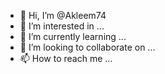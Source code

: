 - 👋 Hi, I’m @Akleem74
- 👀 I’m interested in ...
- 🌱 I’m currently learning ...
- 💞️ I’m looking to collaborate on ...
- 📫 How to reach me ...

<!---
Akleem74/Akleem74 is a ✨ special ✨ repository because its `README.md` (this file) appears on your GitHub profile.
You can click the Preview link to take a look at your changes.
--->

